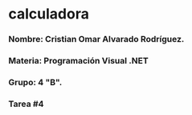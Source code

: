 # calculadora
### Nombre: Cristian Omar Alvarado Rodríguez.
### Materia: Programación Visual .NET
### Grupo: 4 "B".
### Tarea #4
